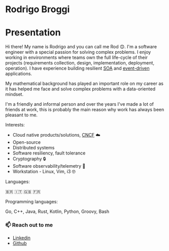 # Rodrigo Broggi

# Presentation

Hi there! My name is Rodrigo and you can call me Rod :blush:. I'm a software engineer with a special passion for solving complex problems.
I enjoy working in environments where teams own the full life-cycle of their projects (requirements collection, design, implementation, deployment, operation).
I have experience building resilient [SOA](https://en.wikipedia.org/wiki/Service-oriented_architecture) and [event-driven](https://en.wikipedia.org/wiki/Event-driven_architecture) applications.

My mathematical background has played an important role on my career as it has helped me face and solve complex problems with a data-oriented mindset.

I'm a friendly and informal person and over the years I've made a lot of friends at work, this is probably the main reason why work
has always been pleasant to me.

Interests:

* Cloud native products/solutions, [CNCF](https://www.cncf.io/) :cloud:
* Open-source
* Distributed systems
* Software resiliency, fault tolerance
* Cryptography :lock:
* Software observability/telemetry :telescope:
* Workstation - Linux, Vim, i3 :nerd_face:

Languages:

:brazil: :it: :uk: :fr:

Programming languages:

Go, C++, Java, Rust, Kotlin, Python, Groovy, Bash


### 📫 Reach out to me

* [Linkedin](https://www.linkedin.com/in/rbroggi/)
* [Github](https://github.com/rbroggi)

